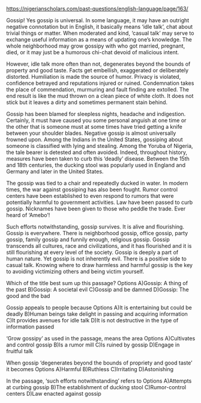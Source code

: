 https://nigerianscholars.com/past-questions/english-language/page/163/

Gossip! Yes gossip is universal. In some language, it may have an outright negative connotation but in English, it basically means ‘idle talk’, chat about trivial things or matter. When moderated and kind, ‘casual talk’ may serve to exchange useful information as a means of updating one’s knowledge. The whole neighborhood may grow gossipy with who got married, pregnant, died, or it may just be a humorous chi-chat devoid of malicious intent.

However, idle talk more often than not, degenerates beyond the bounds of property and good taste. Facts get embellish, exaggerated or deliberately distorted. Humiliation is made the source of humor. Privacy is violated, confidence betrayed and reputations injured or ruined. Condemnation takes the place of commendation, murmuring and fault finding are extolled. The end result is like the mud thrown on a clean piece of white cloth. It does not stick but it leaves a dirty and sometimes permanent stain behind.

Gossip has been blamed for sleepless nights, headache and indigestion. Certainly, it must have caused you some personal anguish at one time or the other that is someone must at some times have tried getting a knife between your shoulder blades. Negative gossip is almost universally frowned upon. Among the Indians in the United States, gossiping about someone is classified with lying and stealing. Among the Yoruba of Nigeria, the tale bearer is detested and often avoided. Indeed, throughout history, measures have been taken to curb this ‘deadly’ disease. Between the 15th and 18th centuries, the ducking stool was popularly used in England and Germany and later in the United States.

The gossip was tied to a chair and repeatedly ducked in water. In modern times, the war against gossiping has also been fought. Rumor control centers have been established to even respond to rumors that were potentially harmful to government activities. Law have been passed to curb gossip. Nicknames have been given to those who peddle the trade. Ever heard of ‘Amebo’!

Such efforts notwithstanding, gossip survives. It is alive and flourishing. Gossip is everywhere. There is neighborhood gossip, office gossip, party gossip, family gossip and funnily enough, religious gossip. Gossip transcends all cultures, race and civilizations, and it has flourished and it is still flourishing at every level of the society. Gossip is deeply a part of human nature. Yet gossip is not inherently evil. There is a positive side to casual talk. Knowing where to draw harmless and harmful gossip is the key to avoiding victimizing others and being victim yourself.

Which of the title best sum up this passage?
Options
A)Gossip: A thing of the past
B)Gossip: A societal evil
C)Gossip and be damned
D)Gossip: The good and the bad

Gossip appeals to people because
Options
A)It is entertaining but could be deadly
B)Human beings take delight in passing and acquiring information
C)It provides avenues for idle talk
D)It is not destructive in the type of information passed

‘Grow gossipy’ as used in the passage, means the area
Options
A)Cultivates and control gossip
B)Is a rumor mill
C)Is ruined by gossip
D)Engage in fruitful talk

When gossip ‘degenerates beyond the bounds of propriety and good taste’ it becomes
Options
A)Harmful
B)Ruthless
C)Irritating
D)Astonishing

In the passage, ‘such efforts notwithstanding’ refers to
Options
A)Attempts at curbing gossip
B)The establishment of ducking stool
C)Rumor-control centers
D)Law enacted against gossip